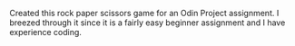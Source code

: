Created this rock paper scissors game for an Odin Project assignment. I breezed through it since it is a fairly easy beginner assignment and I have experience coding. 
